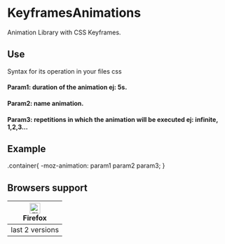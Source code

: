 # KeyframesAnimations

Animation Library with CSS Keyframes.

## Use

  Syntax for its operation in your files css
 
<h4> Param1: duration of the animation ej: 5s.</h4>
<h4> Param2: name animation. </h4>
<h4> Param3: repetitions in which the animation will be executed ej: infinite, 1,2,3...</h4>

## Example

.container{
  -moz-animation: param1 param2 param3;
}


## Browsers support

| [<img src="https://raw.githubusercontent.com/alrra/browser-logos/master/src/firefox/firefox_48x48.png" alt="Firefox" width="24px" height="24px" />](https://godban.github.io/browsers-support-badges/)</br>Firefox | 
| --------- |
| last 2 versions |
